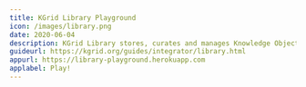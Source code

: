 ```yaml
---
title: KGrid Library Playground
icon: /images/library.png
date: 2020-06-04
description: KGrid Library stores, curates and manages Knowledge Objects.
guideurl: https://kgrid.org/guides/integrator/library.html
appurl: https://library-playground.herokuapp.com
applabel: Play!
---
```

